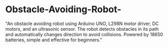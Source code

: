 # Obstacle-Avoiding-Robot-
"An obstacle avoiding robot using Arduino UNO, L298N motor driver, DC motors, and an ultrasonic sensor. The robot detects obstacles in its path and automatically changes direction to avoid collisions. Powered by 18650 batteries, simple and effective for beginners."
